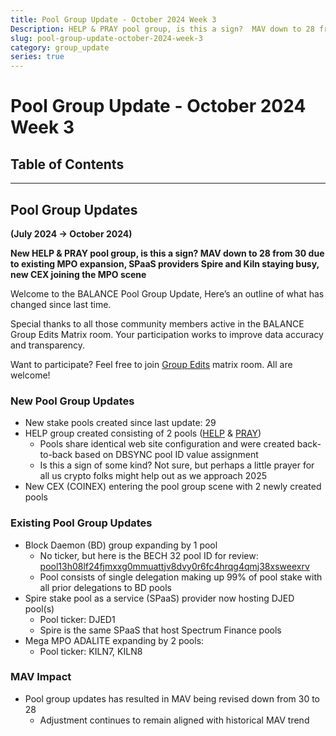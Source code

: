```yaml
---
title: Pool Group Update - October 2024 Week 3
Description: HELP & PRAY pool group, is this a sign?  MAV down to 28 from 30 due to existing MPO expansion
slug: pool-group-update-october-2024-week-3
category: group_update
series: true
---
```


# Pool Group Update - October 2024 Week 3

## Table of Contents

---

## Pool Group Updates

**(July 2024 -> October 2024)**

**New HELP & PRAY pool group, is this a sign?  MAV down to 28 from 30 due to existing MPO expansion,  SPaaS providers Spire and Kiln staying busy, new CEX joining the MPO scene**

Welcome to the BALANCE Pool Group Update, Here’s an outline of what has changed since last time.

Special thanks to all those community members active in the BALANCE Group Edits Matrix room.  Your participation works to improve data accuracy and transparency.

Want to participate?   Feel free to join [Group Edits](https://matrix.to/#/#PoolGroupEdits:forum.balanceanalytics.io) matrix room.  All are welcome!

### New Pool Group Updates

- New stake pools created since last update: 29
- HELP group created consisting of 2 pools ([HELP](https://pool.pm/e3ad58f8059878525e12a0e206cec0d0ebe730891482fc51458ab304) & [PRAY](https://pool.pm/ffdcba293f969ec7354b6445500893e142a9c990d96984e9f11677fe))
    - Pools share identical web site configuration and were created back-to-back based on DBSYNC pool ID value assignment
    - Is this a sign of some kind?  Not sure, but perhaps a little prayer for all us crypto folks might help out as we approach 2025
- New CEX (COINEX) entering the pool group scene with 2 newly created pools



### Existing Pool Group Updates

- Block Daemon (BD) group expanding by 1 pool
    - No ticker, but here is the BECH 32 pool ID for review: [pool13h08lf24fjmxxg0mmuattjv8dvy0r6fc4hrqg4qmj38xsweexrv](https://cardanoscan.io/pool/8dde7fa5554cb66321fbdf3ab5c9876b08f1e938adc604541b944e68)
    - Pool consists of single delegation making up 99% of pool stake with all prior delegations to BD pools
- Spire stake pool as a service (SPaaS) provider now hosting DJED pool(s)
    - Pool ticker: DJED1
    - Spire is the same SPaaS that host Spectrum Finance pools
- Mega MPO ADALITE expanding by 2 pools:
    - Pool ticker: KILN7, KILN8

### MAV Impact

- Pool group updates has resulted in MAV being revised down from 30 to 28
    - Adjustment continues to remain aligned with historical MAV trend

